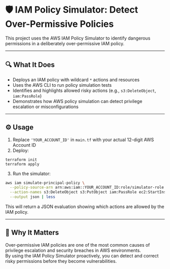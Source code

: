 # 🛡️ IAM Policy Simulator: Detect Over-Permissive Policies

This project uses the AWS IAM Policy Simulator to identify dangerous permissions in a deliberately over-permissive IAM policy.

---

## 🔍 What It Does

- Deploys an IAM policy with wildcard `*` actions and resources  
- Uses the AWS CLI to run policy simulation tests  
- Identifies and highlights allowed risky actions (e.g., `s3:DeleteObject`, `iam:PassRole`)  
- Demonstrates how AWS policy simulation can detect privilege escalation or misconfigurations

---

## ⚙️ Usage

1. Replace `'YOUR_ACCOUNT_ID'` in `main.tf` with your actual 12-digit AWS Account ID  
2. Deploy:

```hcl
terraform init
terraform apply
```

3. Run the simulator:

```bash
aws iam simulate-principal-policy \
  --policy-source-arn arn:aws:iam::YOUR_ACCOUNT_ID:role/simulator-role \
  --action-names s3:DeleteObject s3:PutObject iam:PassRole ec2:StartInstances \
  --output json | less
```

This will return a JSON evaluation showing which actions are allowed by the IAM policy.

---

## 🧠 Why It Matters

Over-permissive IAM policies are one of the most common causes of privilege escalation and security breaches in AWS environments.  
By using the IAM Policy Simulator proactively, you can detect and correct risky permissions before they become vulnerabilities.